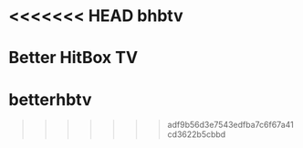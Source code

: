 <<<<<<< HEAD
bhbtv
=====

Better HitBox TV
=======
betterhbtv
==========
>>>>>>> adf9b56d3e7543edfba7c6f67a41cd3622b5cbbd
